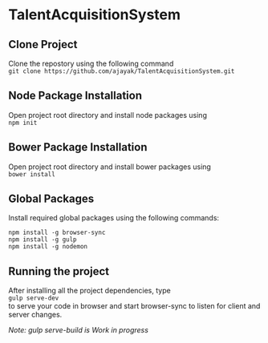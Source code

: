 # TalentAcquisitionSystem

## Clone Project
Clone the repostory using the following command  
`git clone https://github.com/ajayak/TalentAcquisitionSystem.git`

## Node Package Installation  
Open project root directory and install node packages using  
`npm init`

## Bower Package Installation  
Open project root directory and install bower packages using  
`bower install`

## Global Packages
Install required global packages using the following commands:

`npm install -g browser-sync`  
`npm install -g gulp`  
`npm install -g nodemon`  

## Running the project
After installing all the project dependencies, type  
`gulp serve-dev`  
to serve your code in browser and start browser-sync to listen for client and server changes.

*Note: gulp serve-build is Work in progress*

